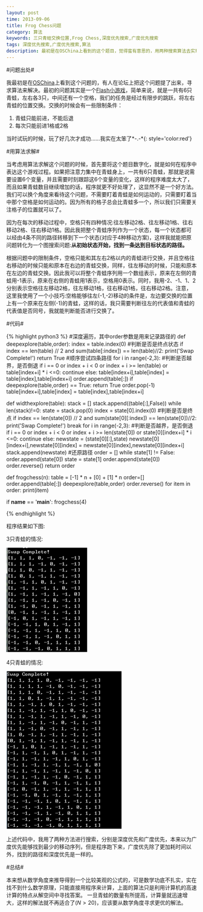 ```yaml
---
layout: post
time: 2013-09-06
title: Frog Chess问题
category: 算法
keywords: 三只青蛙交换位置,Frog Chess,深度优先搜索,广度优先搜索
tags: 深度优先搜索,广度优先搜索,算法
description: 最初是在OSChina上看到的这个题目，觉得蛮有意思的，用两种搜索算法去实现了一下，现在把过程记录下来。
---
```


#问题出处#

我最初是在[OSChina](http://www.oschina.net/question/136226_122187)上看到这个问题的，有人在论坛上把这个问题提了出来，寻求算法来解决。最初的问题其实是一个[Flash小游戏](http://s15.photobucket.com/user/hilllynx/media/9242c12c.swf.html)，简单来说，就是一共有6只青蛙，左右各3只，中间还有一个空格，我们的任务是经过有限步的跳跃，将左右青蛙的位置交换。交换的时候会有一些限制条件：

1. 青蛙只能前进，不能后退
2. 每次只能前进1格或2格

当时试玩的时候，玩了好几次才成功……我实在太笨了*-.-*{: style='color:red'}

#用算法求解#

当考虑用算法求解这个问题的时候，首先要将这个题目数字化，就是如何在程序中表达这个游戏过程。如果把注意力集中在青蛙身上，一共有6只青蛙，那就是说需要设置6个变量，并且需要时刻跟踪这6个变量的变化，这样的程序难度太大了，而且如果青蛙数目继续增加的话，程序就更不好处理了，这显然不是一个好方法。我们可以换个角度来看待这个问题，不需要盯着青蛙是如何运动的，只需要盯着当中那个空格是如何运动的。因为所有的格子总会比青蛙多一个，所以我们只需要关注格子的位置就可以了。

因为在每次的移动过程中，空格只有四种情况:往左移动2格、往左移动1格、往右移动2格、往右移动1格。因此我把整个青蛙序列作为一个状态，每一个状态都可以经由4条不同的路径转移到下一个状态(对应于4种移动方案)，这样我就能把原问题转化为一个图搜索问题:**从初始状态开始，找到一条达到目标状态的路径。**

根据问题中的限制条件，空格只能和其左右2格以内的青蛙进行交换，并且空格往右移动的时候只能和原本在右边的青蛙交换，同样，往左移动的时候，只能和原本在左边的青蛙交换。因此我可以将整个青蛙序列用一个数组表示，原来在左侧的青蛙用-1表示，原来在右侧的青蛙用1表示，空格用0表示。同时，我用-2、-1、1、2分别表示空格往左移动2格，往左移动1格，往右移动1格，往右移动2格。注意，这里我使用了一个小技巧:空格能够往左(-1,-2)移动的条件是，左边要交换的位置上有一个原来在左侧(-1)的青蛙，这样的话，我只需要判断往左的代表值和青蛙的代表值是否同号，我就能判断能否进行交换了。

#代码#

{% highlight python3 %}
#深度遍历，其中order参数是用来记录路径的
def deepexplore(table,order):
    index = table.index(0)
    #判断是否是终点状态
    if index == len(table) // 2 and sum(table[:index]) == len(table)//2:
        print('Swap Complete!')
        return True
    #顺序尝试四条路径
    for i in range(-2,3):
        #判断是否越界，是否倒退
        if i == 0 or index + i < 0 or index + i >= len(table) or table[index+i] * i <=0:
            continue
        else:
            table[index+i],table[index] = table[index],table[index+i]
            order.append(table[:])
            if deepexplore(table,order) == True:
                return True
            order.pop(-1)
            table[index+i],table[index] = table[index],table[index+i]


def widthexplore(table):
    stack = []
    stack.append((table[:],False))
    while len(stack)!=0:
        state = stack.pop(0)
        index = state[0].index(0)
        #判断是否是终点
        if index == len(state[0]) // 2 and sum(state[0][:index]) == len(state[0])//2:
            print('Swap Complete!')
            break
        for i in range(-2,3):
            #判断是否越界，是否倒退
            if i == 0 or index + i < 0 or index + i >= len(state[0]) or state[0][index+i] * i <=0:
                continue
            else:
                newstate = (state[0][:],state)
                newstate[0][index+i],newstate[0][index] = newstate[0][index],newstate[0][index+i]
                stack.append(newstate)
    #还原路径
    order = []
    while state[1] != False:
        order.append(state[0])
        state = state[1]
    order.append(state[0])
    order.reverse()
    return order

def frogchess(n):
    table = [-1] * n + [0] + [1] * n
    order=[]
    order.append(table[:])
    deepexplore(table,order)
    order.reverse()
    for item in order:
        print(item)


if __name__ == '__main__':
    frogchess(4)

{% endhighlight %}

程序结果如下图:

3只青蛙的情况:

![3只青蛙](/assets/image/posts/2013-9-6-Frog-Chess-1.png)

4只青蛙的情况:

![4只青蛙](/assets/image/posts/2013-9-6-Frog-Chess-2.png)

上述代码中，我用了两种方法进行搜索，分别是深度优先和广度优先，本来以为广度优先能够找到最少的移动序列，但是程序跑下来，广度优先除了更加耗时间以外，找到的路径和深度优先是一样的。

#总结#

本来想从数学角度来推导得到一个比较美观的公式的，可是数学功底不扎实，实在找不到什么数学原理，只能直接用程序来计算，上面的算法只是利用计算机的高速计算的特点从解空间中寻找答案。 一旦青蛙的数量有所提高，计算量就迅速增大，这样的解法就不再适合了($N>20$)，应该要从数学角度寻求更优的解法。

